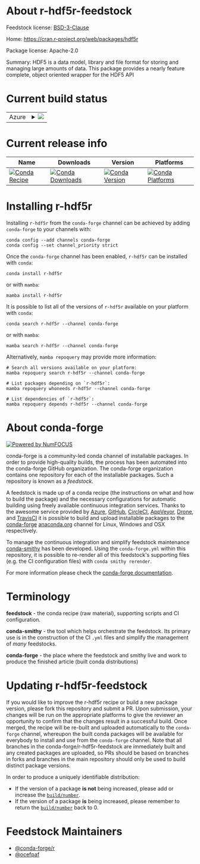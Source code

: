 About r-hdf5r-feedstock
=======================

Feedstock license: [BSD-3-Clause](https://github.com/conda-forge/r-hdf5r-feedstock/blob/main/LICENSE.txt)

Home: https://cran.r-project.org/web/packages/hdf5r

Package license: Apache-2.0

Summary: HDF5 is a data model, library and file format for storing  and managing
large amounts of data. This package provides a nearly feature complete,
object oriented  wrapper for the HDF5 API


Current build status
====================


<table>
    
  <tr>
    <td>Azure</td>
    <td>
      <details>
        <summary>
          <a href="https://dev.azure.com/conda-forge/feedstock-builds/_build/latest?definitionId=3413&branchName=main">
            <img src="https://dev.azure.com/conda-forge/feedstock-builds/_apis/build/status/r-hdf5r-feedstock?branchName=main">
          </a>
        </summary>
        <table>
          <thead><tr><th>Variant</th><th>Status</th></tr></thead>
          <tbody><tr>
              <td>linux_64_r_base4.3</td>
              <td>
                <a href="https://dev.azure.com/conda-forge/feedstock-builds/_build/latest?definitionId=3413&branchName=main">
                  <img src="https://dev.azure.com/conda-forge/feedstock-builds/_apis/build/status/r-hdf5r-feedstock?branchName=main&jobName=linux&configuration=linux%20linux_64_r_base4.3" alt="variant">
                </a>
              </td>
            </tr><tr>
              <td>linux_64_r_base4.4</td>
              <td>
                <a href="https://dev.azure.com/conda-forge/feedstock-builds/_build/latest?definitionId=3413&branchName=main">
                  <img src="https://dev.azure.com/conda-forge/feedstock-builds/_apis/build/status/r-hdf5r-feedstock?branchName=main&jobName=linux&configuration=linux%20linux_64_r_base4.4" alt="variant">
                </a>
              </td>
            </tr><tr>
              <td>osx_64_r_base4.3</td>
              <td>
                <a href="https://dev.azure.com/conda-forge/feedstock-builds/_build/latest?definitionId=3413&branchName=main">
                  <img src="https://dev.azure.com/conda-forge/feedstock-builds/_apis/build/status/r-hdf5r-feedstock?branchName=main&jobName=osx&configuration=osx%20osx_64_r_base4.3" alt="variant">
                </a>
              </td>
            </tr><tr>
              <td>osx_64_r_base4.4</td>
              <td>
                <a href="https://dev.azure.com/conda-forge/feedstock-builds/_build/latest?definitionId=3413&branchName=main">
                  <img src="https://dev.azure.com/conda-forge/feedstock-builds/_apis/build/status/r-hdf5r-feedstock?branchName=main&jobName=osx&configuration=osx%20osx_64_r_base4.4" alt="variant">
                </a>
              </td>
            </tr><tr>
              <td>win_64_r_base4.3</td>
              <td>
                <a href="https://dev.azure.com/conda-forge/feedstock-builds/_build/latest?definitionId=3413&branchName=main">
                  <img src="https://dev.azure.com/conda-forge/feedstock-builds/_apis/build/status/r-hdf5r-feedstock?branchName=main&jobName=win&configuration=win%20win_64_r_base4.3" alt="variant">
                </a>
              </td>
            </tr><tr>
              <td>win_64_r_base4.4</td>
              <td>
                <a href="https://dev.azure.com/conda-forge/feedstock-builds/_build/latest?definitionId=3413&branchName=main">
                  <img src="https://dev.azure.com/conda-forge/feedstock-builds/_apis/build/status/r-hdf5r-feedstock?branchName=main&jobName=win&configuration=win%20win_64_r_base4.4" alt="variant">
                </a>
              </td>
            </tr>
          </tbody>
        </table>
      </details>
    </td>
  </tr>
</table>

Current release info
====================

| Name | Downloads | Version | Platforms |
| --- | --- | --- | --- |
| [![Conda Recipe](https://img.shields.io/badge/recipe-r--hdf5r-green.svg)](https://anaconda.org/conda-forge/r-hdf5r) | [![Conda Downloads](https://img.shields.io/conda/dn/conda-forge/r-hdf5r.svg)](https://anaconda.org/conda-forge/r-hdf5r) | [![Conda Version](https://img.shields.io/conda/vn/conda-forge/r-hdf5r.svg)](https://anaconda.org/conda-forge/r-hdf5r) | [![Conda Platforms](https://img.shields.io/conda/pn/conda-forge/r-hdf5r.svg)](https://anaconda.org/conda-forge/r-hdf5r) |

Installing r-hdf5r
==================

Installing `r-hdf5r` from the `conda-forge` channel can be achieved by adding `conda-forge` to your channels with:

```
conda config --add channels conda-forge
conda config --set channel_priority strict
```

Once the `conda-forge` channel has been enabled, `r-hdf5r` can be installed with `conda`:

```
conda install r-hdf5r
```

or with `mamba`:

```
mamba install r-hdf5r
```

It is possible to list all of the versions of `r-hdf5r` available on your platform with `conda`:

```
conda search r-hdf5r --channel conda-forge
```

or with `mamba`:

```
mamba search r-hdf5r --channel conda-forge
```

Alternatively, `mamba repoquery` may provide more information:

```
# Search all versions available on your platform:
mamba repoquery search r-hdf5r --channel conda-forge

# List packages depending on `r-hdf5r`:
mamba repoquery whoneeds r-hdf5r --channel conda-forge

# List dependencies of `r-hdf5r`:
mamba repoquery depends r-hdf5r --channel conda-forge
```


About conda-forge
=================

[![Powered by
NumFOCUS](https://img.shields.io/badge/powered%20by-NumFOCUS-orange.svg?style=flat&colorA=E1523D&colorB=007D8A)](https://numfocus.org)

conda-forge is a community-led conda channel of installable packages.
In order to provide high-quality builds, the process has been automated into the
conda-forge GitHub organization. The conda-forge organization contains one repository
for each of the installable packages. Such a repository is known as a *feedstock*.

A feedstock is made up of a conda recipe (the instructions on what and how to build
the package) and the necessary configurations for automatic building using freely
available continuous integration services. Thanks to the awesome service provided by
[Azure](https://azure.microsoft.com/en-us/services/devops/), [GitHub](https://github.com/),
[CircleCI](https://circleci.com/), [AppVeyor](https://www.appveyor.com/),
[Drone](https://cloud.drone.io/welcome), and [TravisCI](https://travis-ci.com/)
it is possible to build and upload installable packages to the
[conda-forge](https://anaconda.org/conda-forge) [anaconda.org](https://anaconda.org/)
channel for Linux, Windows and OSX respectively.

To manage the continuous integration and simplify feedstock maintenance
[conda-smithy](https://github.com/conda-forge/conda-smithy) has been developed.
Using the ``conda-forge.yml`` within this repository, it is possible to re-render all of
this feedstock's supporting files (e.g. the CI configuration files) with ``conda smithy rerender``.

For more information please check the [conda-forge documentation](https://conda-forge.org/docs/).

Terminology
===========

**feedstock** - the conda recipe (raw material), supporting scripts and CI configuration.

**conda-smithy** - the tool which helps orchestrate the feedstock.
                   Its primary use is in the construction of the CI ``.yml`` files
                   and simplify the management of *many* feedstocks.

**conda-forge** - the place where the feedstock and smithy live and work to
                  produce the finished article (built conda distributions)


Updating r-hdf5r-feedstock
==========================

If you would like to improve the r-hdf5r recipe or build a new
package version, please fork this repository and submit a PR. Upon submission,
your changes will be run on the appropriate platforms to give the reviewer an
opportunity to confirm that the changes result in a successful build. Once
merged, the recipe will be re-built and uploaded automatically to the
`conda-forge` channel, whereupon the built conda packages will be available for
everybody to install and use from the `conda-forge` channel.
Note that all branches in the conda-forge/r-hdf5r-feedstock are
immediately built and any created packages are uploaded, so PRs should be based
on branches in forks and branches in the main repository should only be used to
build distinct package versions.

In order to produce a uniquely identifiable distribution:
 * If the version of a package **is not** being increased, please add or increase
   the [``build/number``](https://docs.conda.io/projects/conda-build/en/latest/resources/define-metadata.html#build-number-and-string).
 * If the version of a package **is** being increased, please remember to return
   the [``build/number``](https://docs.conda.io/projects/conda-build/en/latest/resources/define-metadata.html#build-number-and-string)
   back to 0.

Feedstock Maintainers
=====================

* [@conda-forge/r](https://github.com/conda-forge/r/)
* [@ocefpaf](https://github.com/ocefpaf/)

